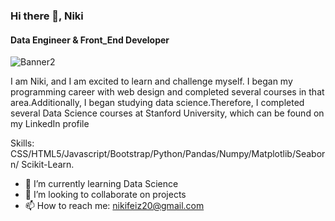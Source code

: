 ### Hi there 👋, Niki
#### Data Engineer & Front_End Developer

![Banner2](https://github.com/NikifZ/NikifZ/assets/114306869/97bafea6-07e9-481e-ae28-bfc200d47b9a)


I am Niki, and I am excited to learn and challenge myself. I began my programming career with web design and completed several courses in that area.Additionally, I began studying data science.Therefore, I completed several Data Science courses at Stanford University, which can be found on my LinkedIn profile


Skills: CSS/HTML5/Javascript/Bootstrap/Python/Pandas/Numpy/Matplotlib/Seaborn/ Scikit-Learn.

- 🌱 I’m currently learning Data Science 
- 👯 I’m looking to collaborate on projects 
- 📫 How to reach me: nikifeiz20@gmail.com 



















